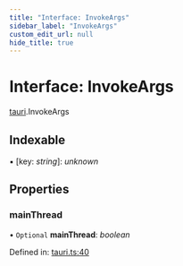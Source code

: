 ```yaml
---
title: "Interface: InvokeArgs"
sidebar_label: "InvokeArgs"
custom_edit_url: null
hide_title: true
---
```


# Interface: InvokeArgs

[tauri](../modules/tauri.md).InvokeArgs

## Indexable

▪ [key: *string*]: *unknown*

## Properties

### mainThread

• `Optional` **mainThread**: *boolean*

Defined in: [tauri.ts:40](https://github.com/tauri-apps/tauri/blob/b9cbaad4/api/src/tauri.ts#L40)
